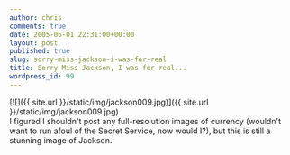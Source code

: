 ```yaml
---
author: chris
comments: true
date: 2005-06-01 22:31:00+00:00
layout: post
published: true
slug: sorry-miss-jackson-i-was-for-real
title: Sorry Miss Jackson, I was for real...
wordpress_id: 99
---
```


[![]({{ site.url }}/static/img/jackson009.jpg)]({{ site.url }}/static/img/jackson009.jpg)  
I figured I shouldn't post any full-resolution images of currency (wouldn't want to run afoul of the Secret Service, now would I?), but this is still a stunning image of Jackson.
